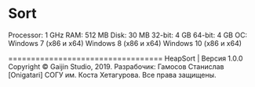 # Sort

Processor:	1 GHz
RAM:		512 MB
Disk:		30 MB
32-bit:	 4 GB
64-bit:	 4 GB
OC:
    Windows 7 (x86 и x64)
    Windows 8 (x86 и x64)
    Windows 10 (x86 и x64)
	
==================================
HeapSort  |  Версия 1.0.0
Сopyright © Gaijin Studio, 2019.
Разрабочик: Гамосов Станислав [Onigatari]
СОГУ им. Коста Хетагурова.
Все права защищены.
